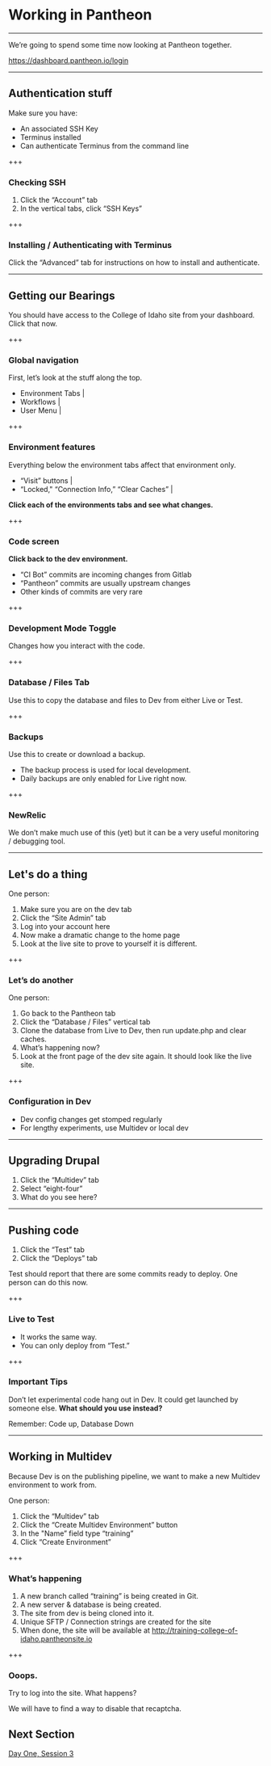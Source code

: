 # Working in Pantheon

---

We’re going to spend some time now looking at Pantheon together.

https://dashboard.pantheon.io/login

---

## Authentication stuff 

Make sure you have:

- An associated SSH Key
- Terminus installed
- Can authenticate Terminus from the command line

+++

### Checking SSH

1. Click the “Account” tab
2. In the vertical tabs, click “SSH Keys”

+++

### Installing / Authenticating with Terminus

Click the “Advanced” tab for instructions on how to install and authenticate. 

---

## Getting our Bearings

You should have access to the College of Idaho site from your dashboard. Click that now. 

+++

### Global navigation

First, let’s look at the stuff along the top.

- Environment Tabs |
- Workflows |
- User Menu |

+++

### Environment features

Everything below the environment tabs affect that environment only.

- “Visit” buttons |
- “Locked," “Connection Info,” “Clear Caches” |

<span class="fragment">**Click each of the environments tabs and see what changes.**</span>

+++ 

### Code screen

**Click back to the dev environment.**

- “CI Bot” commits are incoming changes from Gitlab
- “Pantheon” commits are usually upstream changes
- Other kinds of commits are very rare

+++

### Development Mode Toggle

Changes how you interact with the code. 

+++

### Database / Files Tab

Use this to copy the database and files to Dev from either Live or Test. 

+++

### Backups

Use this to create or download a backup. 

- The backup process is used for local development.
- Daily backups are only enabled for Live right now.

+++

### NewRelic

We don’t make much use of this (yet) but it can be a very useful monitoring / debugging tool.

---

## Let's do a thing

One person:

1. Make sure you are on the dev tab 
2. Click the “Site Admin” tab 
3. Log into your account here 
4. Now make a dramatic change to the home page 
5. Look at the live site to prove to yourself it is different. 

+++

### Let’s do another 

One person:

1. Go back to the Pantheon tab 
2. Click the “Database / Files” vertical tab 
3. Clone the database from Live to Dev, then run update.php and clear caches. 
4. What’s happening now? 
5. Look at the front page of the dev site again. It should look like the live site.

+++

### Configuration in Dev

- Dev config changes get stomped regularly
- For lengthy experiments, use Multidev or local dev

--- 

## Upgrading Drupal

1. Click the “Multidev” tab 
2. Select “eight-four”
3. What do you see here?

---

## Pushing code 

1. Click the “Test” tab
2. Click the “Deploys” tab

Test should report that there are some commits ready to deploy. One person can do this now.

+++ 

### Live to Test

- It works the same way.
- You can only deploy from “Test.”

+++

### Important Tips

Don’t let experimental code hang out in Dev. It could get launched by someone else. **What should you use instead?**

Remember: Code up, Database Down

---

## Working in Multidev

Because Dev is on the publishing pipeline, we want to make a new Multidev environment to work from. 

One person:

1. Click the “Multidev” tab
2. Click the “Create Multidev Environment” button
3. In the "Name” field type “training”
4. Click “Create Environment”

+++

### What’s happening

1. A new branch called “training” is being created in Git.
2. A new server & database is being created.
3. The site from dev is being cloned into it.
4. Unique SFTP / Connection strings are created for the site
5. When done, the site will be available at http://training-college-of-idaho.pantheonsite.io

+++

### Ooops.

Try to log into the site. What happens?

<span class="fragment">We will have to find a way to disable that recaptcha.</span>

## Next Section

[Day One, Session 3](https://gitpitch.com/thudfactor/coi-training?p=13)

